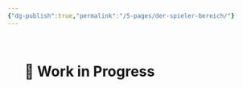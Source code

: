 ```yaml
---
{"dg-publish":true,"permalink":"/5-pages/der-spieler-bereich/"}
---
```


$\quad$
$\quad$$\quad$
$\quad$

# $\quad$🚧 Work in Progress